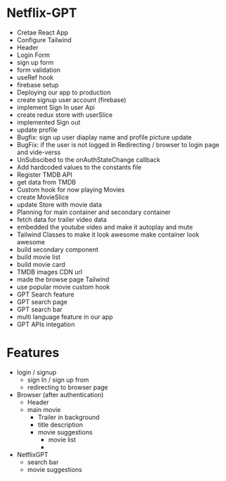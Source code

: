 # Netflix-GPT
- Cretae React App
- Configure Tailwind
- Header
- Login Form
- sign up form
- form validation
- useRef hook
- firebase setup
- Deploying our app to production
- create signup user account (firebase)
- implement Sign In user Api
- create redux store with userSlice
- implemented Sign out
- update profile
- Bugfix: sign up user diaplay name and profile picture update
- BugFix: if the user is not logged in Redirecting / browser to login page and vide-verss
- UnSubscibed to the onAuthStateChange callback
- Add hardcoded values to the constants file
- Register TMDB API
- get data from TMDB
- Custom hook for now playing Movies
- create MovieSlice
- update Store with movie data
- Planning for main container and secondary container
- fetch data for trailer video data
- embedded the youtube video and make it autoplay and mute
- Tailwind Classes to make it look awesome make container look awesome
- build secondary component
- build movie list
- build movie card
- TMDB images CDN url
- made the browse page Tailwind
- use popular movie custom hook
- GPT Search feature
- GPT search page
- GPT search bar 
- multi language feature in our app
- GPT APIs integation






# Features
- login / signup
    - sign In / sign up from
    - redirecting to browser page
- Browser (after authentication)
    - Header
    - main movie
        - Trailer in background
        - title description
        - movie suggestions
            - movie list
            - 
- NetflixGPT
    - search bar
    - movie suggestions